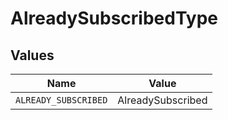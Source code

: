 # AlreadySubscribedType


## Values

| Name                 | Value                |
| -------------------- | -------------------- |
| `ALREADY_SUBSCRIBED` | AlreadySubscribed    |